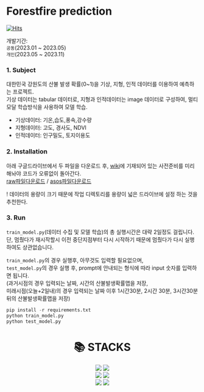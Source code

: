 # Forestfire prediction
[![Hits](https://hits.seeyoufarm.com/api/count/incr/badge.svg?url=https%3A%2F%2Fgithub.com%2FBae-ChangHyun%2FForestfire-predict%2Fblob%2Fmain%2FREADME.md&count_bg=%2379C83D&title_bg=%23555555&icon=&icon_color=%23E7E7E7&title=hits&edge_flat=false)](https://hits.seeyoufarm.com)

개발기간: <br>
`공동`(2023.01 ~ 2023.05) <br>
`개인`(2023.05 ~ 2023.11)

### 1. Subject <br>
대한민국 강원도의 산불 발생 확률(0~1)을 기상, 지형, 인적 데이터를 이용하여 예측하는 프로젝트.<br>
기상 데이터는 tabular 데이터로, 지형과 인적데이터는 image 데이터로 구성하여, 멀티모달 학습방식을 사용하여 모델 학습.<br>

- 기상데이터: 기온,습도,풍속,강수량<br>
- 지형데이터: 고도, 경사도, NDVI<br>
- 인적데이터: 인구밀도, 토지이용도<br>

### 2. Installation <br>

아래 구글드라이브에서 두 파일을 다운로드 후, [wiki](https://github.com/Bae-ChangHyun/Forestfire-predict/wiki/Simple-Code-discription)에 기재되어 있는 사전준비를 미리 해놔야 코드가 오류없이 돌아간다.<br>
[raw파일다운로드](https://drive.google.com/file/d/1Kew7kQTDRqo_X_-T-rW06XjGvHvlBEMm/view?usp=drive_link) / 
[asos파일다운로드](https://drive.google.com/file/d/1KfERjVehpwHckMcY6gKZHB8tRyKIegVM/view?usp=drive_link)  <br>

! 데이터의 용량이 크기 때문에 작업 디렉토리를 용량이 넓은 드라이브에 설정 하는 것을 추천한다.

### 3. Run <br>
`train_model.py`(데이터 수집 및 모델 학습)의 총 실행시간은 대략 2일정도 걸립니다. <br>
단, 멈췄다가 재시작할시 이전 중단지점부터 다시 시작하기 때문에 멈췄다가 다시 실행하여도 상관없습니다. <br>

`train_model.py`의 경우 실행후, 아무것도 입력할 필요없으며, <br>
`test_model.py`의 경우 실행 후, prompt에 안내되는 형식에 따라 input 숫자를 입력하면 됩니다. <br>
(과거시점의 경우 입력되는 날짜, 시간의 산불발생확률맵을 저장, <br> 미래시점(오늘+2일내)의 경우 입력되는 날짜 이후 1시간30분, 2시간 30분, 3시간30분 뒤의 산불발생확률맵을 저장) <br>

```python
pip install -r requirements.txt
python train_model.py
python test_model.py
```
<div align=center><h1>📚 STACKS</h1></div>

<div align=center> 
  <img src="https://img.shields.io/badge/python-3776AB?style=for-the-badge&logo=python&logoColor=white">
  <img src="https://img.shields.io/badge/tensorflow-FF6F00?style=for-the-badge&logo=tensorflow&logoColor=white">
  <br>
  <img src="https://img.shields.io/badge/github-181717?style=for-the-badge&logo=github&logoColor=white">
  <img src="https://img.shields.io/badge/git-F05032?style=for-the-badge&logo=git&logoColor=white">
  <br>
  <img src="https://img.shields.io/badge/qgis-589632?style=for-the-badge&logo=qgis&logoColor=white">
  <img src="https://img.shields.io/badge/gdal-5CAE58?style=for-the-badge&logo=gdal&logoColor=white">
  <br>
</div>
